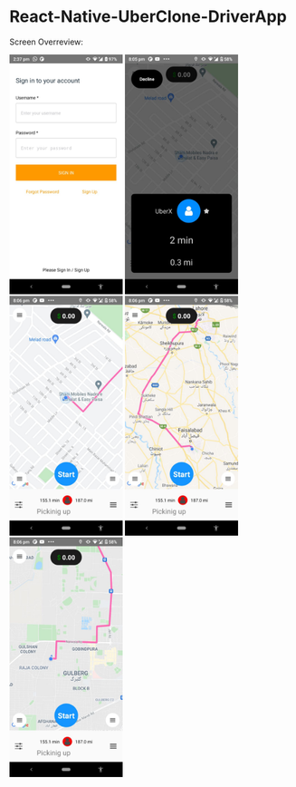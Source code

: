 # React-Native-UberClone-DriverApp

Screen Overreview:
<div>
<img src="./images/0.png" alt="Image6" width="200"/>
<img src="./images/1.jpg" alt="Image1" width="200"/>
<img src="./images/2.jpg" alt="Image2" width="200"/>
<img src="./images/3.jpg" alt="Image3" width="200"/>
<img src="./images/4.jpg" alt="Image4" width="200"/>
</div>


